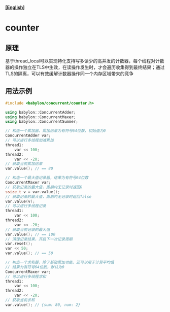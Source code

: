 **[[English]](counter.en.md)**

# counter

## 原理

基于thread_local可以实现特化支持写多读少的高并发的计数器，每个线程对计数器的操作独立在TLS中生效，在读操作发生时，才会遍历收集得到最终结果；通过TLS的隔离，可以有效缓解计数器操作同一个内存区域带来的竞争

## 用法示例

```c++
#include <babylon/concurrent/counter.h>

using babylon::ConcurrentAdder;
using babylon::ConcurrentMaxer;
using babylon::ConcurrentSummer;

// 构造一个累加器，累加结果为有符号64位数，初始值为0
ConcurrentAdder var;
// 可以进行多线程加减累加
thread1:
    var << 100;
thread2:
    var << -20;
// 获取当前累加结果
var.value(); // == 80

// 构造一个最大值记录器，结果为有符号64位数
ConcurrentMaxer var;
// 获取记录的最大值，周期内无记录时返回0
ssize_t v = var.value();
// 获取记录的最大值，周期内无记录时返回false
var.value(v);
// 可以进行多线程记录
thread1:
    var << 100;
thread2:
    var << -20;
// 获取当前记录的最大值
var.value(); // == 100
// 清理记录结果，开启下一次记录周期
var.reset();
var << 50;
var.value(); // == 50

// 构造一个求和器，除了基础累加功能，还可以用于计算平均值
// 结果为有符号64位数，默认为0
ConcurrentMaxer var;
// 可以进行多线程求和
thread1:
    var << 100;
thread2:
    var << -20;
// 获取当前求和
var.value(); // {sum: 80, num: 2}
```

